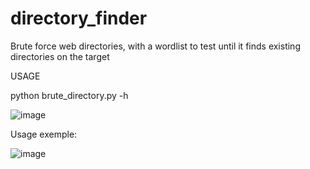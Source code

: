 # directory_finder
Brute force web directories, with a wordlist to test until it finds existing directories on the target


USAGE

python brute_directory.py -h

![image](https://user-images.githubusercontent.com/99764742/218272659-fb90fb22-b403-4ab7-8783-fa7b53f6c440.png)


Usage exemple:


![image](https://user-images.githubusercontent.com/99764742/218272684-dfaf965b-5ce5-4f2e-8131-7b66341aae4e.png)
